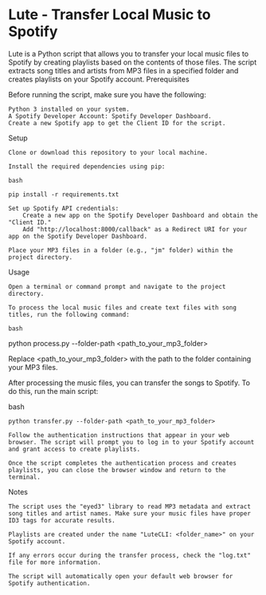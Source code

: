 # Lute - Transfer Local Music to Spotify

Lute is a Python script that allows you to transfer your local music files to Spotify by creating playlists based on the contents of those files. The script extracts song titles and artists from MP3 files in a specified folder and creates playlists on your Spotify account.
Prerequisites

Before running the script, make sure you have the following:

    Python 3 installed on your system.
    A Spotify Developer Account: Spotify Developer Dashboard.
    Create a new Spotify app to get the Client ID for the script.

Setup

    Clone or download this repository to your local machine.

    Install the required dependencies using pip:

    bash

    pip install -r requirements.txt

    Set up Spotify API credentials:
        Create a new app on the Spotify Developer Dashboard and obtain the "Client ID."
        Add "http://localhost:8000/callback" as a Redirect URI for your app on the Spotify Developer Dashboard.

    Place your MP3 files in a folder (e.g., "jm" folder) within the project directory.

Usage

    Open a terminal or command prompt and navigate to the project directory.

    To process the local music files and create text files with song titles, run the following command:

    bash

python process.py --folder-path <path_to_your_mp3_folder>

Replace <path_to_your_mp3_folder> with the path to the folder containing your MP3 files.

After processing the music files, you can transfer the songs to Spotify. To do this, run the main script:

bash

    python transfer.py --folder-path <path_to_your_mp3_folder>

    Follow the authentication instructions that appear in your web browser. The script will prompt you to log in to your Spotify account and grant access to create playlists.

    Once the script completes the authentication process and creates playlists, you can close the browser window and return to the terminal.

Notes

    The script uses the "eyed3" library to read MP3 metadata and extract song titles and artist names. Make sure your music files have proper ID3 tags for accurate results.

    Playlists are created under the name "LuteCLI: <folder_name>" on your Spotify account.

    If any errors occur during the transfer process, check the "log.txt" file for more information.

    The script will automatically open your default web browser for Spotify authentication.
